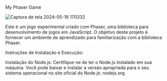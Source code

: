 My Phaser Game


![Captura de tela 2024-05-16 170332](https://github.com/MathServilha/phaser_game/assets/103152240/e0aba08f-23c3-4c0e-9b09-6c39c409e86a)



Este é um jogo experimental criado com Phaser, uma  biblioteca para desenvolvimento de jogos em JavaScript. O objetivo deste projeto é fornecer um ambiente de aprendizado para familiarização com a biblioteca Phaser.

Instruções de Instalação e Execução:

Instalação do Node.js:
Certifique-se de ter o Node.js instalado em sua máquina. Você pode baixar e instalar a versão apropriada para o seu sistema operacional no site oficial do Node.js: nodejs.org

